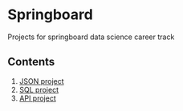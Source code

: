 # Springboard
Projects for springboard data science career track

## Contents

1. [JSON project](https://github.com/has64pitt/Springboard/blob/master/01_json_World_Bank_Projects/sliderule_dsi_json_exercise.ipynb)
2. [SQL project](https://github.com/has64pitt/Springboard/blob/master/02_sql/0503_1520094343_sql_project.sql)
3. [API project](https://github.com/has64pitt/Springboard/blob/master/03_api/api_data_wrangling_mini_project.ipynb)


